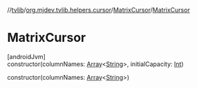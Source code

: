 //[tvlib](../../../index.md)/[org.mjdev.tvlib.helpers.cursor](../index.md)/[MatrixCursor](index.md)/[MatrixCursor](-matrix-cursor.md)

# MatrixCursor

[androidJvm]\
constructor(columnNames: [Array](https://kotlinlang.org/api/latest/jvm/stdlib/kotlin/-array/index.html)&lt;[String](https://developer.android.com/reference/kotlin/java/lang/String.html)&gt;, initialCapacity: [Int](https://kotlinlang.org/api/latest/jvm/stdlib/kotlin/-int/index.html))

constructor(columnNames: [Array](https://kotlinlang.org/api/latest/jvm/stdlib/kotlin/-array/index.html)&lt;[String](https://developer.android.com/reference/kotlin/java/lang/String.html)&gt;)
